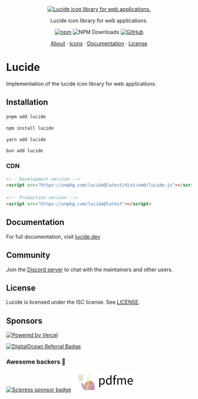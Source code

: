 <p align="center">
  <a href="https://github.com/lucide-icons/lucide">
    <img src="https://lucide.dev/package-logos/lucide.svg" alt="Lucide icon library for web applications." width="540">
  </a>
</p>

<p align="center">
Lucide icon library for web applications.
</p>

<div align="center">

  [![npm](https://img.shields.io/npm/v/lucide?color=blue)](https://www.npmjs.com/package/lucide)
  ![NPM Downloads](https://img.shields.io/npm/dw/lucide)
  [![GitHub](https://img.shields.io/github/license/lucide-icons/lucide)](https://lucide.dev/license)
</div>

<p align="center">
  <a href="https://lucide.dev/guide/">About</a>
  ·
  <a href="https://lucide.dev/icons/">Icons</a>
  ·
  <a href="https://lucide.dev/guide/packages/lucide">Documentation</a>
  ·
  <a href="https://lucide.dev/license">License</a>
</p>

# Lucide

Implementation of the lucide icon library for web applications.

## Installation

```sh
pnpm add lucide
```

```sh
npm install lucide
```

```sh
yarn add lucide
```

```sh
bun add lucide
```

### CDN

```html
<!-- Development version -->
<script src="https://unpkg.com/lucide@latest/dist/umd/lucide.js"></script>

<!-- Production version -->
<script src="https://unpkg.com/lucide@latest"></script>
```

## Documentation

For full documentation, visit [lucide.dev](https://lucide.dev/guide/packages/lucide)

## Community

Join the [Discord server](https://discord.gg/EH6nSts) to chat with the maintainers and other users.

## License

Lucide is licensed under the ISC license. See [LICENSE](https://lucide.dev/license).

## Sponsors

<a href="https://vercel.com?utm_source=lucide&utm_campaign=oss">
  <img src="https://lucide.dev/vercel.svg" alt="Powered by Vercel" width="200" />
</a>

<a href="https://www.digitalocean.com/?refcode=b0877a2caebd&utm_campaign=Referral_Invite&utm_medium=Referral_Program&utm_source=badge"><img src="https://lucide.dev/digitalocean.svg" width="200" alt="DigitalOcean Referral Badge" /></a>

### Awesome backers 🍺

<a href="https://www.scipress.io?utm_source=lucide"><img src="https://lucide.dev/sponsors/scipress.svg" width="180" alt="Scipress sponsor badge" /></a>
<a href="https://github.com/pdfme/pdfme"><img src="../../docs/public/sponsors/pdfme.svg" width="180" alt="pdfme sponsor badge" /></a>
